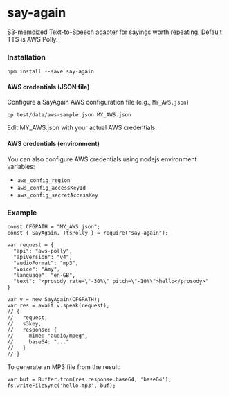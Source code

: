 # say-again
S3-memoized Text-to-Speech adapter for sayings worth repeating.
Default TTS is AWS Polly.

### Installation
```
npm install --save say-again
```

#### AWS credentials (JSON file)
Configure a SayAgain AWS configuration file 
(e.g., `MY_AWS.json`)
```
cp test/data/aws-sample.json MY_AWS.json
```
Edit MY_AWS.json with your actual AWS credentials.

#### AWS credentials (environment)
You can also configure AWS credentials
using nodejs environment variables:

* `aws_config_region`
* `aws_config_accessKeyId`
* `aws_config_secretAccessKey`

### Example
```
const CFGPATH = "MY_AWS.json";
const { SayAgain, TtsPolly } = require("say-again");

var request = {
  "api": "aws-polly",
  "apiVersion": "v4",
  "audioFormat": "mp3",
  "voice": "Amy",
  "language": "en-GB",
  "text": "<prosody rate=\"-30%\" pitch=\"-10%\">hello</prosody>"
}

var v = new SayAgain(CFGPATH);
var res = await v.speak(request);
// { 
//   request, 
//   s3key, 
//   response: {
//     mime: "audio/mpeg",
//     base64: "..."
//   }
// }
```

To generate an MP3 file from the result:

```
var buf = Buffer.from(res.response.base64, 'base64');
fs.writeFileSync('hello.mp3', buf);
```

